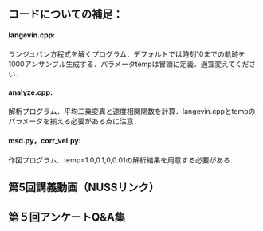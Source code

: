 ## コードについての補足：
#### langevin.cpp: 
ランジュバン方程式を解くプログラム．デフォルトでは時刻10までの軌跡を1000アンサンブル生成する．パラメータtempは冒頭に定義．適宜変えてください．
#### analyze.cpp: 
解析プログラム．平均二乗変異と速度相関関数を計算．langevin.cppとtempのパラメータを揃える必要がある点に注意．
#### msd.py，corr_vel.py: 
作図プログラム．temp=1.0,0.1,0,0.01の解析結果を用意する必要がある．

## 第5回講義動画（NUSSリンク） <bf>

  
## 第５回アンケートQ&A集 <bf>
